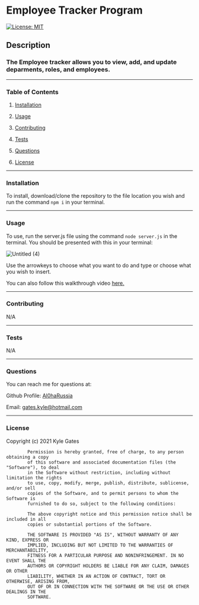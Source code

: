 # Employee Tracker Program


[![License: MIT](https://img.shields.io/badge/License-MIT-yellow.svg)](https://opensource.org/licenses/MIT)


## Description


### The Employee tracker allows you to view, add, and update deparments, roles, and employees.

____________________________________________

### Table of Contents

1. [Installation](#installation)

2. [Usage](#usage)

3. [Contributing](#contributing)

4. [Tests](#tests)

5. [Questions](#questions)

6. [License](#license)

____________________________________________

### Installation
 
To install, download/clone the repository to the file location you wish and run the command `npm i` in your terminal. <br>
 
____________________________________________

### Usage
 
To use, run the server.js file using the command `node server.js` in the terminal. You should be presented with this in your terminal: <br>

![Untitled (4)](https://user-images.githubusercontent.com/70537665/107713984-3e7ea400-6c81-11eb-8ee3-7098453f897b.png)

Use the arrowkeys to choose what you want to do and type or choose what you wish to insert. <br>

You can also follow this walkthrough video <a href="https://drive.google.com/file/d/14C_Qf-Fjbg1uX7lfgqTELmCqS_YuJEh1/view?usp=sharing">here.</a>

____________________________________________
 
### Contributing
 
N/A <br>

____________________________________________
 
### Tests
 
N/A <br>

____________________________________________
 
### Questions

You can reach me for questions at:
 
Github Profile: <a href="https://github.com/Al0haRussia">Al0haRussia</a>

Email: gates.kyle@hotmail.com
____________________________________________
 
### License
 
Copyright (c) 2021 Kyle Gates
        
            Permission is hereby granted, free of charge, to any person obtaining a copy
            of this software and associated documentation files (the "Software"), to deal
            in the Software without restriction, including without limitation the rights
            to use, copy, modify, merge, publish, distribute, sublicense, and/or sell
            copies of the Software, and to permit persons to whom the Software is
            furnished to do so, subject to the following conditions:
        
            The above copyright notice and this permission notice shall be included in all
            copies or substantial portions of the Software.
        
            THE SOFTWARE IS PROVIDED "AS IS", WITHOUT WARRANTY OF ANY KIND, EXPRESS OR
            IMPLIED, INCLUDING BUT NOT LIMITED TO THE WARRANTIES OF MERCHANTABILITY,
            FITNESS FOR A PARTICULAR PURPOSE AND NONINFRINGEMENT. IN NO EVENT SHALL THE
            AUTHORS OR COPYRIGHT HOLDERS BE LIABLE FOR ANY CLAIM, DAMAGES OR OTHER
            LIABILITY, WHETHER IN AN ACTION OF CONTRACT, TORT OR OTHERWISE, ARISING FROM,
            OUT OF OR IN CONNECTION WITH THE SOFTWARE OR THE USE OR OTHER DEALINGS IN THE
            SOFTWARE.